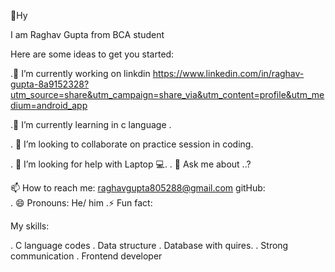 👋Hy

I am Raghav Gupta from BCA student 

Here are some ideas to get you started:

.🔭 I’m currently working on linkdin https://www.linkedin.com/in/raghav-gupta-8a9152328?utm_source=share&utm_campaign=share_via&utm_content=profile&utm_medium=android_app


.🌱 I’m currently learning in c language .



. 👯 I’m looking to collaborate on practice session in coding.

. 🤔 I’m looking for help with Laptop 💻.
. 💬 Ask me about ..?


📫 How to reach me: raghavgupta805288@gmail.com
          gitHub:    
. 😄 Pronouns: He/ him 
.⚡ Fun fact: 


My skills: 

. C language codes 
. Data structure 
. Database with quires.
. Strong communication 
. Frontend developer

